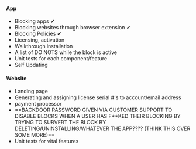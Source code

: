  
#### App
- Blocking apps ✔
- Blocking websites through browser extension ✔
- Blocking Policies ✔
- Licensing, activation
- Walkthrough installation
- A list of DO NOTS while the block is active
- Unit tests for each component/feature
- Self Updating

#### Website
- Landing page
- Generating and assigning license serial #'s to account/email address
- payment processor
- ==BACKDOOR PASSWORD GIVEN VIA CUSTOMER SUPPORT TO DISABLE BLOCKS WHEN A USER HAS F\*\*KED THEIR BLOCKING BY TRYING TO SUBVERT THE BLOCK BY DELETING/UNINSTALLING/WHATEVER THE APP???? (THINK THIS OVER SOME MORE)==
- Unit tests for vital features
